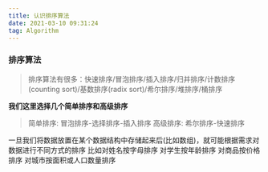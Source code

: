 ```yaml
---
title: 认识排序算法
date: 2021-03-10 09:31:24
tag: Algorithm
---
```


### 排序算法
>排序算法有很多：快速排序/冒泡排序/插入排序/归并排序/计数排序(counting sort)/基数排序(radix sort)/希尔排序/堆排序/桶排序

**我们这里选择几个简单排序和高级排序**
>简单排序: 冒泡排序-选择排序-插入排序
>高级排序: 希尔排序-快速排序

一旦我们将数据放置在某个数据结构中存储起来后(比如数组)，就可能根据需求对数据进行不同方式的排序
比如对姓名按字母排序
对学生按年龄排序
对商品按价格排序
对城市按面积或人口数量排序